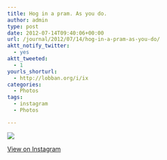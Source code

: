 ```yaml
---
title: Hog in a pram. As you do.
author: admin
type: post
date: 2012-07-14T09:40:06+00:00
url: /journal/2012/07/14/hog-in-a-pram-as-you-do/
aktt_notify_twitter:
  - yes
aktt_tweeted:
  - 1
yourls_shorturl:
  - http://lobban.org/i/ix
categories:
  - Photos
tags:
  - instagram
  - Photos

---
```

![][1]

[View on Instagram][2]

 [1]: http://lobban.org/wp-content/uploads/HLIC/0f8c83c7fb8ab94fc4a33e6a690391c6.jpg
 [2]: http://instagr.am/p/NDnuV1Klko/
